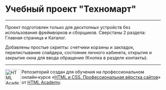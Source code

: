# Учебный проект "Техномарт"


---
Проект подготовлен только для десктопных устройств без использования фреймворков и сборщиков.
Сверстаны 2 раздела: Главная страница и Каталог.

Добавлены простые скрипты: счетчики корзины и закладок, перелистывание слайдера, состояние личного кабинета, открытие и закрытие окна для ввода обращение (Кнопка  в разделе контакты).

---

<a href="https://htmlacademy.ru/intensive/htmlcss"><img align="left" width="50" height="50" alt="HTML Academy" src="https://up.htmlacademy.ru/static/img/intensive/htmlcss/logo-for-github-2.png"></a>

Репозиторий создан для обучения на профессиональном онлайн‑курсе «[HTML и CSS. Профессиональная вёрстка сайтов](https://htmlacademy.ru/intensive/htmlcss)» от [HTML Academy](https://htmlacademy.ru).
